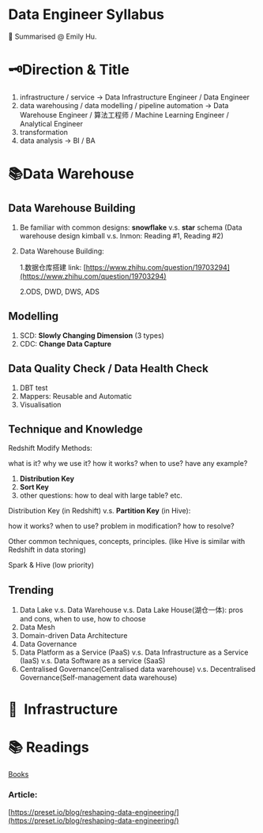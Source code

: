 # Data Engineer Syllabus

<aside>
📌 Summarised @ Emily Hu.

</aside>

# 🗝Direction & Title

1. infrastructure / service → Data Infrastructure Engineer / Data Engineer
2. data warehousing / data modelling / pipeline automation → Data Warehouse Engineer / 算法工程师 / Machine Learning Engineer / Analytical Engineer
3. transformation 
4. data analysis → BI / BA

# 📚Data Warehouse

## Data Warehouse Building

1. Be familiar with common designs: **snowflake** v.s. **star** schema (Data warehouse design kimball v.s. Inmon: Reading #1, Reading #2)
2. Data Warehouse Building:
    
    1.数据仓库搭建 link: [https://www.zhihu.com/question/19703294](https://www.zhihu.com/question/19703294)
    
    2.ODS, DWD, DWS, ADS
    

## Modelling

1. SCD: **Slowly Changing Dimension** (3 types)
2. CDC: **Change Data Capture**

## Data Quality Check / Data Health Check

1. DBT test
2. Mappers: Reusable and Automatic 
3. Visualisation

## Technique and Knowledge

Redshift Modify Methods:  

what is it? why we use it? how it works? when to use? have any example?

1. **Distribution Key**
2. **Sort Key**
3. other questions: how to deal with large table? etc.

Distribution Key (in Redshift) v.s. **Partition Key** (in Hive):

how it works? when to use? problem in modification? how to resolve?

Other common techniques, concepts, principles. (like Hive is similar with Redshift in data storing)

Spark & Hive (low priority)

## Trending

1. Data Lake v.s. Data Warehouse v.s. Data Lake House(湖仓一体): pros and cons, when to use, how to choose
2. Data Mesh
3. Domain-driven Data Architecture 
4. Data Governance 
5. Data Platform as a Service (PaaS) v.s. Data Infrastructure as a Service (IaaS) v.s. Data Software as a service (SaaS)
6. Centralised Governance(Centralised data warehouse) v.s. Decentralised Governance(Self-management data warehouse)

# 🧮  Infrastructure

# 📚 Readings

[Books](https://www.notion.so/33cc50a18b2443c8a30974154c9125bc)

### Article:

[https://preset.io/blog/reshaping-data-engineering/](https://preset.io/blog/reshaping-data-engineering/)